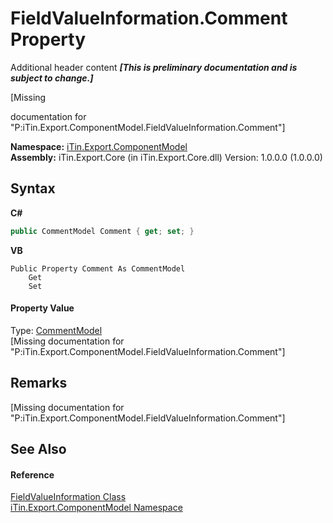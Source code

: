 # FieldValueInformation.Comment Property 
Additional header content _**\[This is preliminary documentation and is subject to change.\]**_

\[Missing <summary> documentation for "P:iTin.Export.ComponentModel.FieldValueInformation.Comment"\]

**Namespace:**&nbsp;<a href="55171ca4-890c-0ab2-e812-efe82bc0b686">iTin.Export.ComponentModel</a><br />**Assembly:**&nbsp;iTin.Export.Core (in iTin.Export.Core.dll) Version: 1.0.0.0 (1.0.0.0)

## Syntax

**C#**<br />
``` C#
public CommentModel Comment { get; set; }
```

**VB**<br />
``` VB
Public Property Comment As CommentModel
	Get
	Set
```


#### Property Value
Type: <a href="66ffdea2-01bf-5e72-5880-6ae3681f9145">CommentModel</a><br />\[Missing <value> documentation for "P:iTin.Export.ComponentModel.FieldValueInformation.Comment"\]

## Remarks
\[Missing <remarks> documentation for "P:iTin.Export.ComponentModel.FieldValueInformation.Comment"\]

## See Also


#### Reference
<a href="7dc51c75-6975-e7a8-9eee-1a99a85073f3">FieldValueInformation Class</a><br /><a href="55171ca4-890c-0ab2-e812-efe82bc0b686">iTin.Export.ComponentModel Namespace</a><br />